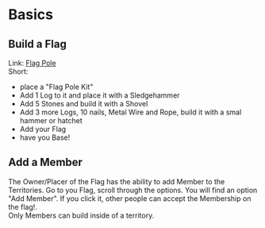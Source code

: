 # Basics

## Build a Flag

Link: [Flag Pole](https://dayz.fandom.com/wiki/Flag_Pole) \
Short:

- place a "Flag Pole Kit"
- Add 1 Log to it and place it with a Sledgehammer
- Add 5 Stones and build it with a Shovel
- Add 3 more Logs, 10 nails, Metal Wire and Rope, build it with a smal hammer or hatchet
- Add your Flag
- have you Base!

## Add a Member

The Owner/Placer of the Flag has the ability to add Member to the Territories. Go to you Flag, scroll through the options. You will find an option "Add Member". If you click it, other people can accept the Membership on the flag!.\
Only Members can build inside of a territory.
